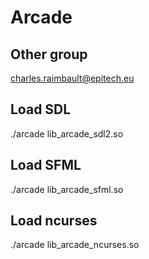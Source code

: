 # Arcade

## Other group
charles.raimbault@epitech.eu

## Load SDL

./arcade lib_arcade_sdl2.so

## Load SFML

./arcade lib_arcade_sfml.so

## Load ncurses

./arcade lib_arcade_ncurses.so